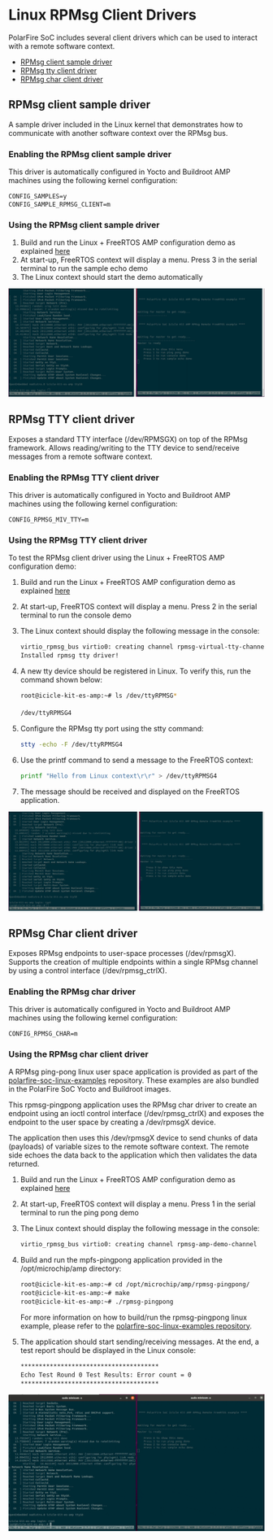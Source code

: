 # Linux RPMsg Client Drivers

PolarFire SoC includes several client drivers which can be used to interact with a remote software context.

- [RPMsg client sample driver](#rpmsg-client-sample-driver)
- [RPMsg tty client driver](#rpmsg-tty-client-driver)
- [RPMsg char client driver](#rpmsg-char-client-driver)

<a name="rpmsg-client-sample-driver"></a>

## RPMsg client sample driver

A sample driver included in the Linux kernel that demonstrates how to communicate with another software context over the RPMsg bus.

### Enabling the RPMsg client sample driver

This driver is automatically configured in Yocto and Buildroot AMP machines using the following kernel configuration:

```kconfig
CONFIG_SAMPLES=y
CONFIG_SAMPLE_RPMSG_CLIENT=m
```

### Using the RPMsg client sample driver

1. Build and run the Linux + FreeRTOS AMP configuration demo as explained [here](amp.md#amp-linux-freertos)
2. At start-up, FreeRTOS context will display a menu. Press 3 in the serial terminal to run the sample echo demo
3. The Linux context should start the demo automatically

![rpmsg-client-demo](./images/rpmsg-client-drivers/rpmsg-client-sample.gif)

<a name="rpmsg-tty-client-driver"></a>

## RPMsg TTY client driver

Exposes a standard TTY interface (/dev/RPMSGX) on top of the RPMsg framework. Allows reading/writing to the TTY device to send/receive messages from a remote software context.

### Enabling the RPMsg TTY client driver

This driver is automatically configured in Yocto and Buildroot AMP machines using the following kernel configuration:

```kconfig
CONFIG_RPMSG_MIV_TTY=m
```

### Using the RPMsg TTY client driver

To test the RPMsg client driver using the Linux + FreeRTOS AMP configuration demo:

1. Build and run the Linux + FreeRTOS AMP configuration demo as explained [here](amp.md#amp-linux-freertos)
2. At start-up, FreeRTOS context will display a menu. Press 2 in the serial terminal to run the console demo
3. The Linux context should display the following message in the console:

    ```bash
    virtio_rpmsg_bus virtio0: creating channel rpmsg-virtual-tty-channel
    Installed rpmsg tty driver!
    ```

4. A new tty device should be registered in Linux. To verify this, run the command shown below:

    ```bash
    root@icicle-kit-es-amp:~# ls /dev/ttyRPMSG*

    /dev/ttyRPMSG4
    ```

5. Configure the RPMsg tty port using the stty command:

    ```bash
    stty -echo -F /dev/ttyRPMSG4
    ```

6. Use the printf command to send a message to the FreeRTOS context:

    ```bash
    printf "Hello from Linux context\r\r" > /dev/ttyRPMSG4
    ```

7. The message should be received and displayed on the FreeRTOS application.

![rpmsg-tty-demo](./images/rpmsg-client-drivers/rpmsg-tty.gif)

<a name="rpmsg-char-client-driver"></a>

## RPMsg Char client driver

Exposes RPMsg endpoints to user-space processes (/dev/rpmsgX). Supports the creation of multiple endpoints within a single RPMsg channel by using a control interface (/dev/rpmsg_ctrlX).

### Enabling the RPMsg char driver

This driver is automatically configured in Yocto and Buildroot AMP machines using the following kernel configuration:

```kconfig
CONFIG_RPMSG_CHAR=m
```

### Using the RPMsg char client driver

A RPMsg ping-pong linux user space application is provided as part of the [polarfire-soc-linux-examples](https://mi-v-ecosystem.github.io/redirects/repo-polarfire-soc-linux-examples) repository. These examples are also bundled in the PolarFire SoC Yocto and Buildroot images.

This rpmsg-pingpong application uses the RPMsg char driver to create an endpoint using an ioctl control interface (/dev/rpmsg_ctrlX) and exposes the endpoint to the user space by creating a /dev/rpmsgX device.

The application then uses this /dev/rpmsgX device to send chunks of data (payloads) of variable sizes to the remote software context. The remote side echoes the data back to the application which then validates the data returned.

1. Build and run the Linux + FreeRTOS AMP configuration demo as explained [here](amp.md#amp-linux-freertos)
2. At start-up, FreeRTOS context will display a menu. Press 1 in the serial terminal to run the ping pong demo
3. The Linux context should display the following message in the console:

    ```bash
    virtio_rpmsg_bus virtio0: creating channel rpmsg-amp-demo-channel
    ```

4. Build and run the mpfs-pingpong application provided in the /opt/microchip/amp directory:

    ```bash
    root@icicle-kit-es-amp:~# cd /opt/microchip/amp/rpmsg-pingpong/
    root@icicle-kit-es-amp:~# make
    root@icicle-kit-es-amp:~# ./rpmsg-pingpong
    ```

    For more information on how to build/run the rpmsg-pingpong linux example, please refer to the [polarfire-soc-linux-examples repository](https://mi-v-ecosystem.github.io/redirects/repo-polarfire-soc-linux-examples).

5. The application should start sending/receiving messages. At the end, a test report should be displayed in the Linux console:

    ```bash
    **************************************
    Echo Test Round 0 Test Results: Error count = 0
    **************************************
    ```

![rpmsg-pingpong-demo](./images/rpmsg-client-drivers/rpmsg-pingpong.gif)

